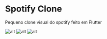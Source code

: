 # Spotify Clone
Pequeno clone visual do spotify feito em Flutter

![alt](https://img.shields.io/github/issues/netodeolino/spotify_clone.svg)
![alt](https://img.shields.io/github/forks/netodeolino/spotify_clone.svg)
![alt](https://img.shields.io/github/stars/netodeolino/spotify_clone.svg)